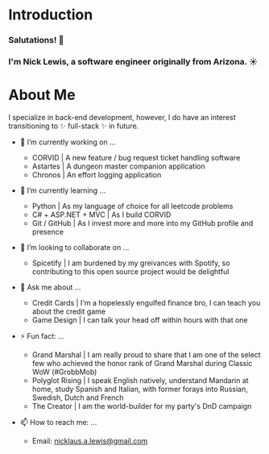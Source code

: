 # Introduction

### Salutations! 👋

### I'm Nick Lewis, a software engineer originally from Arizona. ☀️

# About Me

I specialize in back-end development, however, I do have an interest transitioning to ✨ full-stack ✨ in future. 

- 🔭 I’m currently working on ...
  * CORVID | A new feature / bug request ticket handling software
  * Astartes | A dungeon master companion application
  * Chronos | An effort logging application

- 🌱 I’m currently learning ...
  * Python | As my language of choice for all leetcode problems
  * C# + ASP.NET + MVC | As I build CORVID
  * Git / GitHub | As I invest more and more into my GitHub profile and presence

- 👯 I’m looking to collaborate on ...
  * Spicetify | I am burdened by my greivances with Spotify, so contributing to this open source project would be delightful

- 💬 Ask me about ...
  * Credit Cards | I'm a hopelessly engulfed finance bro, I can teach you about the credit game
  * Game Design | I can talk your head off within hours with that one

- ⚡ Fun fact: ...
  * Grand Marshal | I am really proud to share that I am one of the select few who achieved the honor rank of Grand Marshal during Classic WoW (#GrobbMob)
  * Polyglot Rising | I speak English natively, understand Mandarin at home, study Spanish and Italian, with former forays into Russian, Swedish, Dutch and French
  * The Creator | I am the world-builder for my party's DnD campaign

- 📫 How to reach me: ...
  * Email: nicklaus.a.lewis@gmail.com

<!--
**Braeburne/Braeburne** is a ✨ _special_ ✨ repository because its `README.md` (this file) appears on your GitHub profile.

Here are some ideas to get you started:

- 🔭 I’m currently working on ...
- 🌱 I’m currently learning ...
- 👯 I’m looking to collaborate on ...
- 🤔 I’m looking for help with ...
- 💬 Ask me about ...
- 📫 How to reach me: ...
- 😄 Pronouns: ...
- ⚡ Fun fact: ...
-->
